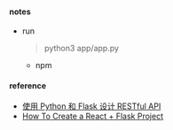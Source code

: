 #### notes

-   run

    > python3 app/app.py

    -   npm

#### reference

-   [使用 Python 和 Flask 设计 RESTful API](http://www.pythondoc.com/flask-restful/first.html)
-   [How To Create a React + Flask Project](https://blog.miguelgrinberg.com/post/how-to-create-a-react--flask-project)
